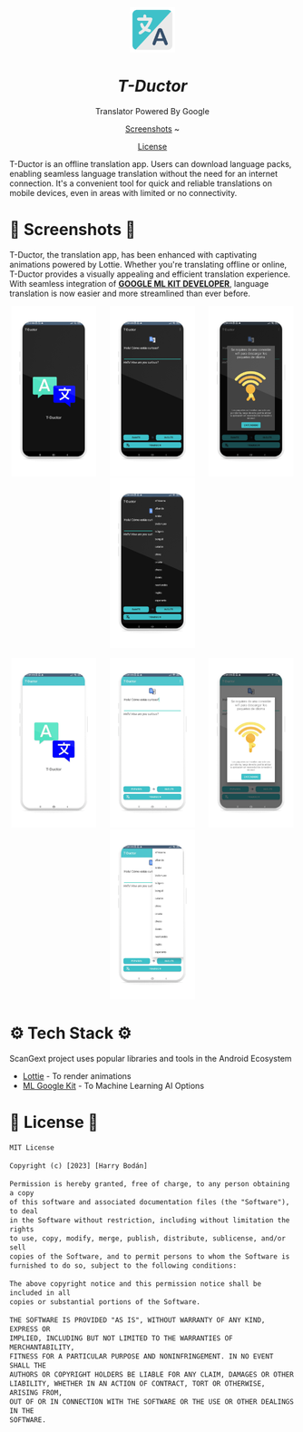 <br />
<div align="center">
  <a href="#">
    <img src="./readme-assets/screenshots/logoT-Ductor.png" alt="Logo" width="80" height="80">
  </a>

<h1 align = "center">
<b><i>T-Ductor</i></b>
</h1>

  <p align="center">
    Translator Powered By Google
    <br />


  
[Screenshots](#camera_flash-screenshots-camera_flash) ~

[License](#scroll-License-scroll:)  
 
</div>
    
T-Ductor is an offline translation app. Users can download language packs, enabling seamless language translation without the need for an internet connection. It's a convenient tool for quick and reliable translations on mobile devices, even in areas with limited or no connectivity.

# :camera_flash: **Screenshots** :camera_flash:

T-Ductor, the translation app, has been enhanced with captivating animations powered by Lottie. Whether you're translating offline or online, T-Ductor provides a visually appealing and efficient translation experience. With seamless integration of [**GOOGLE ML KIT DEVELOPER**](https://developers.google.com/ml-kit?hl=es-419), language translation is now easier and more streamlined than ever before.

<p align="center">
<img img width="150" height="300" src="./readme-assets/screenshots/screen_1.png"> &nbsp;&nbsp;&nbsp;&nbsp;
<img img width="150" height="300" src="./readme-assets/screenshots/screen_2.png"> &nbsp;&nbsp;&nbsp;&nbsp;   
<img img width="150" height="300" src="./readme-assets/screenshots/screen_3.png"> &nbsp;&nbsp;&nbsp;&nbsp;
<img img width="150" height="300" src="./readme-assets/screenshots/screen_4.png"> &nbsp;&nbsp;&nbsp;&nbsp; 
</p>

<p align="center">
<img img width="150" height="300" src="./readme-assets/screenshots/screen_5.png"> &nbsp;&nbsp;&nbsp;&nbsp;
<img img width="150" height="300" src="./readme-assets/screenshots/screen_6.png"> &nbsp;&nbsp;&nbsp;&nbsp;   
<img img width="150" height="300" src="./readme-assets/screenshots/screen_7.png"> &nbsp;&nbsp;&nbsp;&nbsp;
<img img width="150" height="300" src="./readme-assets/screenshots/screen_8.png"> &nbsp;&nbsp;&nbsp;&nbsp; 
</p>


# :gear: Tech Stack :gear:

ScanGext project uses popular libraries and tools in the Android Ecosystem

* [Lottie](com.airbnb.android:lottie:4.2.1) - To render animations
* [ML Google Kit](https://developers.google.com/ml-kit?hl=es-419) - To Machine Learning AI Options


#  :scroll: **License**  :scroll:


```
MIT License

Copyright (c) [2023] [Harry Bodán]

Permission is hereby granted, free of charge, to any person obtaining a copy
of this software and associated documentation files (the "Software"), to deal
in the Software without restriction, including without limitation the rights
to use, copy, modify, merge, publish, distribute, sublicense, and/or sell
copies of the Software, and to permit persons to whom the Software is
furnished to do so, subject to the following conditions:

The above copyright notice and this permission notice shall be included in all
copies or substantial portions of the Software.

THE SOFTWARE IS PROVIDED "AS IS", WITHOUT WARRANTY OF ANY KIND, EXPRESS OR
IMPLIED, INCLUDING BUT NOT LIMITED TO THE WARRANTIES OF MERCHANTABILITY,
FITNESS FOR A PARTICULAR PURPOSE AND NONINFRINGEMENT. IN NO EVENT SHALL THE
AUTHORS OR COPYRIGHT HOLDERS BE LIABLE FOR ANY CLAIM, DAMAGES OR OTHER
LIABILITY, WHETHER IN AN ACTION OF CONTRACT, TORT OR OTHERWISE, ARISING FROM,
OUT OF OR IN CONNECTION WITH THE SOFTWARE OR THE USE OR OTHER DEALINGS IN THE
SOFTWARE.
```

